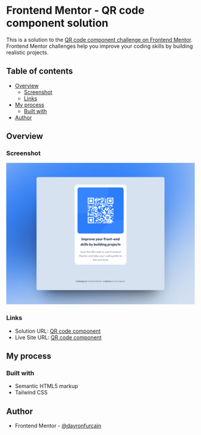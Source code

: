 # Frontend Mentor - QR code component solution

This is a solution to the [QR code component challenge on Frontend Mentor](https://www.frontendmentor.io/challenges/qr-code-component-iux_sIO_H). Frontend Mentor challenges help you improve your coding skills by building realistic projects.

## Table of contents

- [Overview](#overview)
  - [Screenshot](#screenshot)
  - [Links](#links)
- [My process](#my-process)
  - [Built with](#built-with)
- [Author](#author)

## Overview

### Screenshot

![preview](./preview.png)

### Links

- Solution URL: [QR code component](https://github.com/dayronfurcain/qr-code-component)
- Live Site URL: [QR code component](https://65d54b0e6cb20f294bd7e350--fabulous-frangipane-317725.netlify.app)

## My process

### Built with

- Semantic HTML5 markup
- Tailwind CSS

## Author

- Frontend Mentor - [@dayronfurcain](https://www.frontendmentor.io/profile/dayronfurcain)
